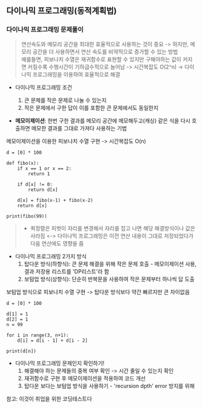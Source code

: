 ## 다이나믹 프로그래밍(동적계획법)

### 다이나믹 프로그래밍 문제풀이

> 연산속도와 메모리 공간을 최대한 효율적으로 사용하는 것이 중요 -> 하지만, 메모리 공간을 더 사용하면서 연산 속도를 비약적으로 증가할 수 있는 방법  
> 예를들면, 피보나치 수열은 재귀함수로 표현할 수 있지만 구해야하는 값이 커지면 커질수록 수행시간이 기하급수적으로 늘어남 -> 시간복잡도 O(2^n) -> 다이나믹 프로그래밍을 이용하여 효율적으로 해결

* 다이나믹 프로그래밍 조건
  1. 큰 문제를 작은 문제로 나눌 수 있는지
  2. 작은 문제에서 구한 답이 이를 포함한 큰 문제에서도 동일한지
  
* **메모이제이션**: 한번 구한 결과를 메모리 공간에 메모해두고(캐싱) 같은 식을 다시 호출하면 메모한 결과를 그대로 가져다 사용하는 기법

메모이제이션을 이용한 피보나치 수열 구현  -> 시간복잡도 O(n) 
```
d = [0] * 100

def fibo(x):
    if x == 1 or x == 2:
        return 1

    if d[x] != 0:
        return d[x]

    d[x] = fibo(x-1) + fibo(x-2)
    return d[x]

print(fibo(99))
```

> * 퀵정렬은 피벗이 자리를 변경해서 자리를 잡고 나면 해당 해결방식이나 값은 사라짐 <-> 다이나믹 프로그래밍은 이전 연산 내용이 그대로 저장되었다가 다음 연산에도 영향을 줌 

* 다이나믹 프로그래밍 2가지 방식
  1. 탑다운 방식(하향식): 큰 문제 해결을 위해 작은 문제 호출 - 메모이제이션 사용, 결과 저장용 리스트를 'DP리스트'라 함 
  2. 보텀업 방식(상향식): 단순히 반복문을 사용하여 작은 문제부터 하나씩 답 도출 

보텀업 방식으로 피보나치 수열 구현 -> 탑다운 방식보다 약간 빠르지만 큰 차이없음 
```
d = [0] * 100

d[1] = 1
d[2] = 1
n = 99

for i in range(3, n+1):
    d[i] = d[i - 1] + d[i - 2]

print(d[n])
```

* 다이나믹 프로그래밍 문제인지 확인하기!
  1. 해결해야 하는 문제들의 중복 여부 확인 -> 시간 줄일 수 있는지 확인 
  2. 재귀함수로 구현 후 메모이제이션을 적용하여 코드 개선 
  3. 탑다운 보다는 보텀업 방식을 사용하기 - 'recursion dpth' error 방지를 위해 

참고: 이것이 취업을 위한 코딩테스트다
